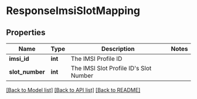 # ResponseImsiSlotMapping

## Properties
Name | Type | Description | Notes
------------ | ------------- | ------------- | -------------
**imsi_id** | **int** | The IMSI Profile ID | 
**slot_number** | **int** | The IMSI Slot Profile ID&#x27;s Slot Number | 

[[Back to Model list]](../../README.md#documentation-for-models) [[Back to API list]](../../README.md#documentation-for-api-endpoints) [[Back to README]](../../README.md)

